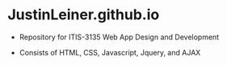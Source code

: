# JustinLeiner.github.io
- Repository for ITIS-3135 Web App Design and Development

- Consists of HTML, CSS, Javascript, Jquery, and AJAX
